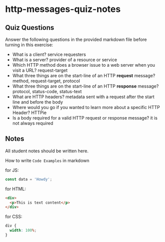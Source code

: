 # http-messages-quiz-notes

## Quiz Questions

Answer the following questions in the provided markdown file before turning in this exercise:

- What is a client?
  service requesters
- What is a server?
  provider of a resource or service
- Which HTTP method does a browser issue to a web server when you visit a URL?
  request-target
- What three things are on the start-line of an HTTP **request** message?
  method, request-target, protocol
- What three things are on the start-line of an HTTP **response** message?
  protocol, status-code, status-text
- What are HTTP headers?
  metadata sent with a request after the start line and before the body
- Where would you go if you wanted to learn more about a specific HTTP Header?
  HTTPie
- Is a body required for a valid HTTP request or response message?
  it is not always required

## Notes

All student notes should be written here.

How to write `Code Examples` in markdown

for JS:

```javascript
const data = 'Howdy';
```

for HTML:

```html
<div>
  <p>This is text content</p>
</div>
```

for CSS:

```css
div {
  width: 100%;
}
```
